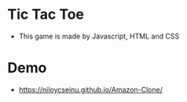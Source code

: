 # Tic Tac Toe
- This game is made by Javascript, HTML and CSS
# Demo
- https://niloycsejnu.github.io/Amazon-Clone/
